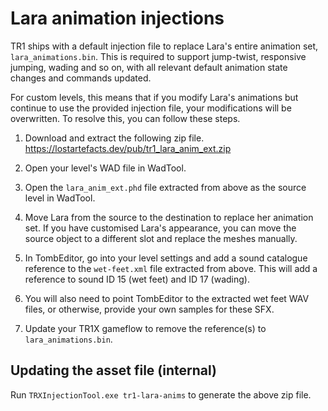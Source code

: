# Lara animation injections

TR1 ships with a default injection file to replace Lara's entire animation set,
`lara_animations.bin`. This is required to support jump-twist, responsive
jumping, wading and so on, with all relevant default animation state changes and
commands updated.

For custom levels, this means that if you modify Lara's animations but continue
to use the provided injection file, your modifications will be overwritten. To
resolve this, you can follow these steps.

1. Download and extract the following zip file.
https://lostartefacts.dev/pub/tr1_lara_anim_ext.zip

2. Open your level's WAD file in WadTool.

3. Open the `lara_anim_ext.phd` file extracted from above as the source level in
WadTool.

4. Move Lara from the source to the destination to replace her animation set. If
you have customised Lara's appearance, you can move the source object to a
different slot and replace the meshes manually.

5. In TombEditor, go into your level settings and add a sound catalogue
reference to the `wet-feet.xml` file extracted from above. This will add a
reference to sound ID 15 (wet feet) and ID 17 (wading).

6. You will also need to point TombEditor to the extracted wet feet WAV files,
or otherwise, provide your own samples for these SFX.

7. Update your TR1X gameflow to remove the reference(s) to
`lara_animations.bin`.

##  Updating the asset file (internal)

Run `TRXInjectionTool.exe tr1-lara-anims` to generate the above zip file.
